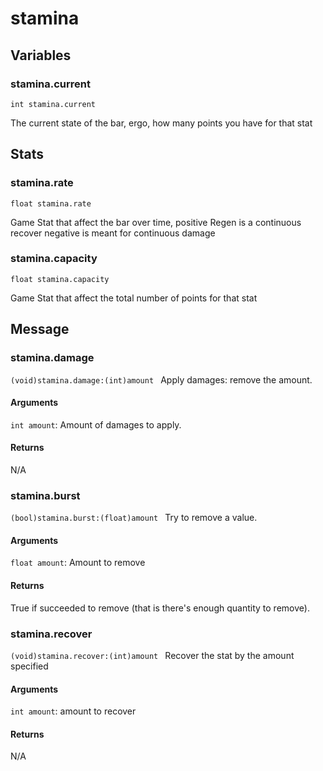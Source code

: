 # stamina
## Variables
### stamina.current
`int stamina.current`

The current state of the bar, ergo, how many points you have for that stat
## Stats
### stamina.rate
`float stamina.rate`

Game Stat that affect the bar over time, 
            positive Regen is a continuous recover
            negative is meant for continuous damage
### stamina.capacity
`float stamina.capacity`

Game Stat that affect the total number of points for that stat
## Message
### stamina.damage
`(void)stamina.damage:(int)amount `
Apply damages: remove the amount.
#### Arguments
`int amount`: Amount of damages to apply.

#### Returns
N/A
### stamina.burst
`(bool)stamina.burst:(float)amount `
Try to remove a value.
#### Arguments
`float amount`: Amount to remove

#### Returns
True if succeeded to remove (that is there's enough quantity to remove).
### stamina.recover
`(void)stamina.recover:(int)amount `
Recover the stat by the amount specified
#### Arguments
`int amount`: amount to recover

#### Returns
N/A

